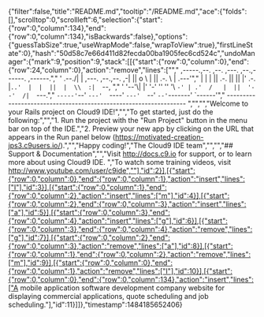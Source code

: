 {"filter":false,"title":"README.md","tooltip":"/README.md","ace":{"folds":[],"scrolltop":0,"scrollleft":6,"selection":{"start":{"row":0,"column":134},"end":{"row":0,"column":134},"isBackwards":false},"options":{"guessTabSize":true,"useWrapMode":false,"wrapToView":true},"firstLineState":0},"hash":"50d58c7e66d411d82fecda00ba1905fec6cd524c","undoManager":{"mark":9,"position":9,"stack":[[{"start":{"row":0,"column":0},"end":{"row":24,"column":0},"action":"remove","lines":["","     ,-----.,--.                  ,--. ,---.   ,--.,------.  ,------.","    '  .--./|  | ,---. ,--.,--. ,-|  || o   \\  |  ||  .-.  \\ |  .---'","    |  |    |  || .-. ||  ||  |' .-. |`..'  |  |  ||  |  \\  :|  `--, ","    '  '--'\\|  |' '-' ''  ''  '\\ `-' | .'  /   |  ||  '--'  /|  `---.","     `-----'`--' `---'  `----'  `---'  `--'    `--'`-------' `------'","    ----------------------------------------------------------------- ","","","Welcome to your Rails project on Cloud9 IDE!","","To get started, just do the following:","","1. Run the project with the \"Run Project\" button in the menu bar on top of the IDE.","2. Preview your new app by clicking on the URL that appears in the Run panel below (https://motivated-creation-jps3.c9users.io/).","","Happy coding!","The Cloud9 IDE team","","","## Support & Documentation","","Visit http://docs.c9.io for support, or to learn more about using Cloud9 IDE. ","To watch some training videos, visit http://www.youtube.com/user/c9ide",""],"id":2}],[{"start":{"row":0,"column":0},"end":{"row":0,"column":1},"action":"insert","lines":["I"],"id":3}],[{"start":{"row":0,"column":1},"end":{"row":0,"column":2},"action":"insert","lines":["m"],"id":4}],[{"start":{"row":0,"column":2},"end":{"row":0,"column":3},"action":"insert","lines":["a"],"id":5}],[{"start":{"row":0,"column":3},"end":{"row":0,"column":4},"action":"insert","lines":["g"],"id":6}],[{"start":{"row":0,"column":3},"end":{"row":0,"column":4},"action":"remove","lines":["g"],"id":7}],[{"start":{"row":0,"column":2},"end":{"row":0,"column":3},"action":"remove","lines":["a"],"id":8}],[{"start":{"row":0,"column":1},"end":{"row":0,"column":2},"action":"remove","lines":["m"],"id":9}],[{"start":{"row":0,"column":0},"end":{"row":0,"column":1},"action":"remove","lines":["I"],"id":10}],[{"start":{"row":0,"column":0},"end":{"row":0,"column":134},"action":"insert","lines":["A mobile application software development company website for displaying commercial applications, quote scheduling and job scheduling."],"id":11}]]},"timestamp":1484185652406}